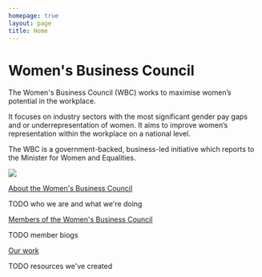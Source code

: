 ```yaml
---
homepage: true
layout: page
title: Home
---
```


<style>
main header {
    display: none;
}
</style>


<div class="hero">
    <div class="text">
        <h1>
            Women's Business Council
        </h1>
        <p>
            The Women's Business Council (WBC) works to maximise women’s potential in the workplace.
        </p>
        <p>
            It focuses on industry sectors with the most significant gender pay gaps and or underrepresentation of women.
            It aims to improve women’s representation within the workplace on a national level.
        </p>
        <p>
            The WBC is a government-backed, business-led initiative which reports to the Minister for Women and Equalities.
        </p>
    </div>
    <img src="/images/hero-4.jpg">
</div>

<div class="cards-321-up govuk-!-margin-top-6">
    <div>
        <p>
            <a href="/about/">
                About the Women's Business Council
            </a>
        </p>
        <p>
            TODO who we are and what we're doing
        </p>
    </div>
    <div>
        <p>
            <a href="/members/">
                Members of the Women's Business Council
            </a>
        </p>
        <p>
            TODO member biogs
        </p>
    </div>
    <div>
        <p>
            <a href="/resources/">
                Our work
            </a>
        </p>
        <p>
            TODO resources we've created
        </p>
    </div>
</div>
